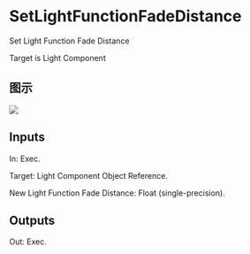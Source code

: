 # SetLightFunctionFadeDistance

Set Light Function Fade Distance

Target is Light Component

## 图示

![]($-20221218-20343049.png)

## Inputs

In: Exec.

Target: Light Component Object Reference.

New Light Function Fade Distance: Float (single-precision).  

## Outputs

Out: Exec.

